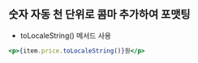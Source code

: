 ## 숫자 자동 천 단위로 콤마 추가하여 포맷팅

- toLocaleString() 메서드 사용

```jsx
<p>{item.price.toLocaleString()}원</p>
```
